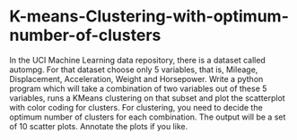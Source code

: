 # K-means-Clustering-with-optimum-number-of-clusters
In the UCI Machine Learning data repository, there is a dataset called autompg. For that dataset choose only 5 variables, that is, Mileage, Displacement, Acceleration, Weight and Horsepower. Write a python program which will take a combination of two variables out of these 5 variables, runs a KMeans clustering on that subset and plot the scatterplot with color coding for clusters. For clustering, you need to decide the optimum number of clusters for each combination. The output will be a set of 10 scatter plots. Annotate the plots if you like.
